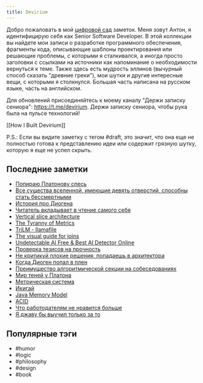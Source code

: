 ```yaml
---
title: Devirium
---
```


Добро пожаловать в мой [цифровой сад](https://maggieappleton.com/garden-history) заметок. Меня зовут Антон, я идентифицирую себя как Senior Software Developer. В этой коллекции вы найдете мои записи о разработке программного обеспечения, фрагменты кода, описывающие шаблоны проектирования или решающие проблемы, с которыми я сталкивался, а иногда просто заголовки с ссылками на источники как напоминание о необходимости вернуться к теме. Также здесь есть мудрость эллинов (вычурный способ сказать "древние греки"), мои шутки и другие интересные вещи, с которыми я столкнулся. Большая часть написана на русском языке, часть на английском.

Для обновлений присоединяйтесь к моему каналу "Держи записку сениора": https://t.me/devirium. Держи записку сениора, чтобы рука была на пульсе технологий!

[[How I Built Devirium]]

P.S.: Если вы видите заметку с тегом #draft, это значит, что она еще не полностью готова к представлению идеи или содержит грязную шутку, которую я еще не успел скрыть.

## Последние заметки
- [Попираю Платонову спесь](2024-11/Попираю-Платонову-спесь.md)
- [Все существа вселенной, имеющие девять отверстий, способны стать бессмертными](2024-11/Все-существа-вселенной,-имеющие-девять-отверстий,-способны-стать-бессмертными.md)
- [История про Диогена](2024-11/История-про-Диогена.md)
- [Читатель вкладывает в чтение самого себя](2024-11/Читатель-вкладывает-в-чтение-самого-себя.md)
- [Vertical slice architecture](2024-11/Vertical-slice-architecture.md)
- [The Tyranny of Metrics](2024-11/The-Tyranny-of-Metrics.md)
- [TriLM - llamafile](2024-11/TriLM---llamafile.md)
- [The visual guide for joins](2024-11/The-visual-guide-for-joins.md)
- [Undetectable AI Free & Best AI Detector Online](2024-11/Undetectable-AI-Free-&-Best-AI-Detector-Online.md)
- [Проверка тезисов на прочность](2024/2024-10/Проверка-тезисов-на-прочность.md)
- [Не критикуй плохие решения, попадаешь в архитектора](2024/2024-10/Не-критикуй-плохие-решения,-попадаешь-в-архитектора.md)
- [Когда Диоген попал в плен](2024/2024-10/Когда-Диоген-попал-в-плен.md)
- [Преимущество алгоритмической секции на собеседованиях](2024/2024-10/Преимущество-алгоритмической-секции-на-собеседованиях.md)
- [Мир теней у Платона](2024/2024-10/Мир-теней-у-Платона.md)
- [Метрическая система](2024/2024-09/Метрическая-система.md)
- [Икигай](2024/2024-09/Икигай.md)
- [Java Memory Model](2024/2024-09/Java-Memory-Model.md)
- [ACID](2022/2022-08/ACID.md)
- [Что работодателям не нравится больше](limbo/Что-работодателям-не-нравится-больше.md)
- [Я джаву бы выучил только за то](2024/2024-08/Я-джаву-бы-выучил-только-за-то.md)


## Популярные тэги
- #humor
- #logic
- #philosophy
- #design
- #book
